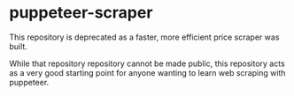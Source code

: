 # puppeteer-scraper

This repository is deprecated as a faster, more efficient price scraper was built.

While that repository repository cannot be made public, this repository acts as a very good starting point for anyone wanting to learn web scraping with puppeteer.
